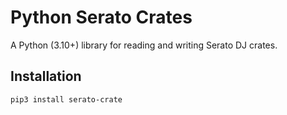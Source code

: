 # Python Serato Crates

A Python (3.10+) library for reading and writing Serato DJ crates.

## Installation

```
pip3 install serato-crate
```

